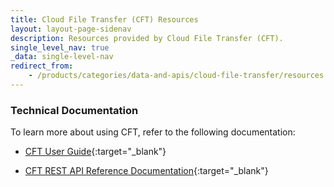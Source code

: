 ```yaml
---
title: Cloud File Transfer (CFT) Resources
layout: layout-page-sidenav
description: Resources provided by Cloud File Transfer (CFT).
single_level_nav: true
_data: single-level-nav
redirect_from:
    - /products/categories/data-and-apis/cloud-file-transfer/resources.html
---
```


### Technical Documentation

To learn more about using CFT, refer to the following documentation:

- [CFT User Guide](https://docs.developer.tech.gov.sg/docs/cft-user-guide/){:target="_blank"}

- [CFT REST API Reference Documentation](https://docs.developer.tech.gov.sg/docs/cft-rest-api-documentation/){:target="_blank"}


